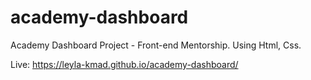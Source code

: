 # academy-dashboard
Academy Dashboard Project - Front-end Mentorship.
Using Html, Css.

Live: https://leyla-kmad.github.io/academy-dashboard/
